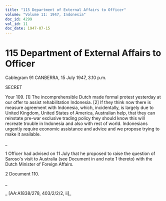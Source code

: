 ```yaml
---
title: "115 Department of External Affairs to Officer"
volume: "Volume 11: 1947, Indonesia"
doc_id: 4299
vol_id: 11
doc_date: 1947-07-15
---
```


# 115 Department of External Affairs to Officer

Cablegram 91 CANBERRA, 15 July 1947, 3.10 p.m.

SECRET

Your 109. [1] The incomprehensible Dutch made formal protest yesterday at our offer to assist rehabilitation Indonesia. [2] If they think now there is measure agreement with Indonesia, which, incidentally, is largely due to United Kingdom, United States of America, Australian help, that they can reinstate pre-war exclusive trading policy they should know this will recreate trouble in Indonesia and also with rest of world. Indonesians urgently require economic assistance and advice and we propose trying to make it available.

_

1 Officer had advised on 11 July that he proposed to raise the question of Saroso's visit to Australia (see Document in and note 1 thereto) with the Dutch Minister of Foreign Affairs.

2 Document 110.

_

_ [AA:A1838/278, 403/2/2/2, ii]_
